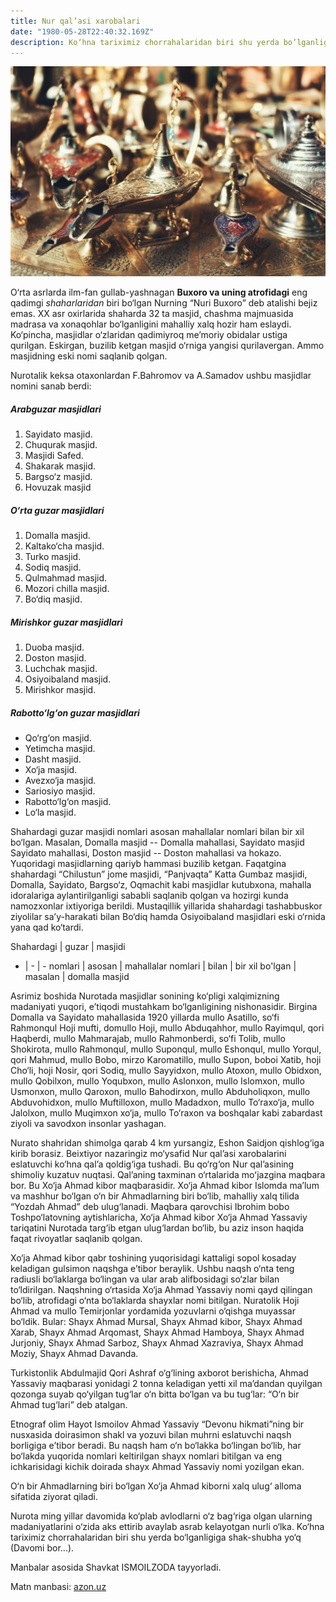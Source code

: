 ```yaml
---
title: Nur qal’asi xarobalari
date: "1980-05-28T22:40:32.169Z"
description: Ko‘hna tariximiz chorrahalaridan biri shu yerda bo‘lganligiga shak-shubha yo‘q.
---
```


![rasm](./rasm.jpg)

O‘rta asrlarda ilm-fan gullab-yashnagan **Buxoro va uning atrofidagi** eng qadimgi *shaharlaridan* biri bo‘lgan Nurning “Nuri Buxoro” deb atalishi bejiz emas. XX asr oxirlarida shaharda 32 ta masjid, chashma majmuasida madrasa va xonaqohlar bo‘lganligini mahalliy xalq hozir ham eslaydi. Ko‘pincha, masjidlar o‘zlaridan qadimiyroq me’moriy obidalar ustiga qurilgan. Eskirgan, buzilib ketgan masjid o‘rniga yangisi qurilavergan. Ammo masjidning eski nomi saqlanib qolgan.

Nurotalik keksa otaxonlardan F.Bahromov va A.Samadov ushbu masjidlar nomini sanab berdi:

##### Arabguzar masjidlari

1. Sayidato masjid.
2. Chuqurak masjid.
3. Masjidi Safed.
4. Shakarak masjid.
5. Bargso‘z masjid.
6. Hovuzak masjid
 

##### O‘rta guzar masjidlari

1. Domalla masjid.
2. Kaltako‘cha masjid.
3. Turko masjid.
4. Sodiq masjid.
5. Qulmahmad masjid.
6. Mozori chilla masjid.
7. Bo‘diq masjid.
 

##### Mirishkor guzar masjidlari

1. Duoba masjid.
2. Doston masjid.
3. Luchchak masjid.
4. Osiyoibaland masjid.
5. Mirishkor masjid.

##### Rabotto‘lg‘on guzar masjidlari

* Qo‘rg‘on masjid.
* Yetimcha masjid.
* Dasht masjid.
* Xo‘ja masjid.
* Avezxo‘ja masjid.
* Sariosiyo masjid.
* Rabotto‘lg‘on masjid.
* Lo‘la masjid.

Shahardagi guzar masjidi  nomlari asosan mahallalar nomlari bilan bir xil bo‘lgan. Masalan, Domalla masjid -­- Domalla mahallasi, Sayidato masjid  Sayidato mahallasi, Doston masjid -­- Doston mahallasi va  hokazo. Yuqoridagi masjidlarning qariyb hammasi buzilib ketgan. Faqatgina shahardagi “Chilustun” jome masjidi, “Panjvaqta” Katta Gumbaz masjidi, Domalla, Sayidato, Bargso‘z, Oqmachit kabi masjidlar kutubxona, mahalla idoralariga aylantirilganligi sababli saqlanib qolgan va hozirgi kunda namozxonlar ixtiyoriga berildi. Mustaqillik yillarida shahardagi tashabbuskor ziyolilar sa’y-harakati bilan Bo‘diq hamda Osiyoibaland masjidlari eski o‘rnida yana qad ko‘tardi.

Shahardagi | guzar | masjidi
- | - | -
nomlari | asosan | mahallalar
nomlari | bilan | bir xil
bo'lgan | masalan | domalla masjid

Asrimiz boshida Nurotada masjidlar sonining ko‘pligi xalqimizning madaniyati yuqori, e’tiqodi mustahkam bo‘lganligining nishonasidir. Birgina Domalla va Sayidato mahallasida 1920 yillarda mullo Asatillo, so‘fi Rahmonqul Hoji mufti, domullo Hoji, mullo Abduqahhor, mullo Rayimqul, qori Haqberdi, mullo Mahmarajab, mullo Rahmonberdi, so‘fi Tolib, mullo Shokirota, mullo Rahmonqul, mullo Suponqul, mullo Eshonqul, mullo Yorqul, qori Mahmud, mullo Bobo, mirzo Karomatillo, mullo Supon, boboi Xatib, hoji Cho‘li, hoji Nosir, qori Sodiq, mullo Sayyidxon, mullo Atoxon, mullo Obidxon, mullo  Qobilxon, mullo Yoqubxon, mullo Aslonxon, mullo Islomxon, mullo Usmonxon, mullo Qaroxon, mullo Bahodirxon, mullo Abduholiqxon, mullo Abduvohidxon, mullo Muftilloxon, mullo Madadxon, mullo To‘raxo‘ja, mullo Jalolxon, mullo Muqimxon xo‘ja, mullo To‘raxon va boshqalar kabi zabardast ziyoli va savodxon insonlar yashagan.

Nurato shahridan shimolga qarab 4 km yursangiz, Eshon Saidjon qishlog‘iga kirib borasiz. Beixtiyor nazaringiz mo‘ysafid Nur qal’asi xarobalarini eslatuvchi ko‘hna qal’a qoldig‘iga tushadi. Bu qo‘rg‘on Nur qal’asining shimoliy kuzatuv nuqtasi. Qal’aning taxminan o‘rtalarida moʻjazgina maqbara bor. Bu Xo‘ja Ahmad kibor maqbarasidir. Xo‘ja Ahmad kibor Islomda ma’lum va  mashhur bo‘lgan o‘n bir Ahmadlarning biri bo‘lib, mahalliy xalq tilida “Yozdah Ahmad” deb ulug‘lanadi. Maqbara qarovchisi Ibrohim bobo Toshpo‘latovning aytishlaricha, Xo‘ja Ahmad kibor Xo‘ja Ahmad Yassaviy tariqatini Nurotada targ‘ib etgan ulug‘lardan bo‘lib, bu aziz inson haqida faqat rivoyatlar saqlanib qolgan.

Xo‘ja Ahmad kibor qabr toshining yuqorisidagi kattaligi sopol kosaday keladigan gulsimon naqshga e’tibor beraylik. Ushbu naqsh o‘nta teng radiusli  bo‘laklarga bo‘lingan va ular arab alifbosidagi so‘zlar bilan to‘ldirilgan. Naqshning o‘rtasida Xo‘ja Ahmad Yassaviy nomi qayd qilingan bo‘lib, atrofidagi o‘nta bo‘laklarda shayxlar nomi bitilgan. Nuratolik Hoji Ahmad va mullo Temirjonlar yordamida yozuvlarni o‘qishga muyassar bo‘ldik. Bular: Shayx Ahmad Mursal, Shayx Ahmad kibor, Shayx Ahmad Xarab, Shayx Ahmad Arqomast, Shayx Ahmad Hamboya, Shayx Ahmad Jurjoniy, Shayx Ahmad Sarboz, Shayx Ahmad Xazraviya, Shayx Ahmad Moziy, Shayx Ahmad Davanda.

Turkistonlik Abdulmajid Qori Ashraf o‘g‘lining axborot berishicha, Ahmad Yassaviy maqbarasi yonidagi 2 tonna keladigan yetti xil ma’dandan  quyilgan qozonga suyab qo‘yilgan tug‘lar o‘n bitta bo‘lgan va bu tug‘lar: “O‘n bir Ahmad tug‘lari” deb atalgan.

Etnograf olim Hayot Ismoilov Ahmad Yassaviy “Devonu hikmati”ning bir nusxasida doirasimon shakl va yozuvi bilan muhrni  eslatuvchi naqsh borligiga e’tibor beradi. Bu naqsh ham o‘n bo‘lakka bo‘lingan  bo‘lib, har bo‘lakda yuqorida nomlari keltirilgan shayx nomlari bitilgan va eng ichkarisidagi kichik doirada shayx Ahmad Yassaviy nomi yozilgan ekan.

O‘n bir Ahmadlarning biri bo‘lgan Xo‘ja Ahmad kiborni xalq ulug‘ alloma sifatida ziyorat qiladi.

Nurota ming yillar davomida ko‘plab avlodlarni o‘z bag‘riga olgan ularning madaniyatlarini o‘zida aks  ettirib avaylab asrab kelayotgan nurli o‘lka. Ko‘hna tariximiz chorrahalaridan biri shu yerda bo‘lganligiga shak-shubha yo‘q (Davomi bor...).

Manbalar asosida Shavkat ISMOILZODA tayyorladi.

Matn manbasi: [azon.uz](https://azon.uz/content/views/nur-qalasi-harobalari)